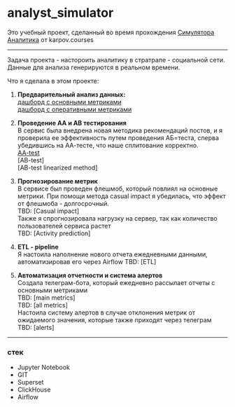 # analyst_simulator

Это учебный проект, сделанный во время прохождения [Симулятора Аналитика](https://karpov.courses/simulator) от karpov.courses 

 ---

Задача проекта - настороить аналитику в стратрапе - социальной сети. 
Данные для анализа генерируются в реальном времени.

Что я сделала в этом проекте: 

1. **Предварительный анализ данных:** \
   [дашборд c основными метриками](https://superset.lab.karpov.courses/superset/dashboard/4103/) \
   [дашборд c оперативными метриками](https://superset.lab.karpov.courses/superset/dashboard/4108/)

2. **Проведение AA и AB тестирования** \
   В сервис была внедрена новая методика рекомендаций постов, и я проверила ее эффективность путем проведения АБ=теста, сперва убедившись на АА-тесте, что наше сплитование корректно.\
   [AA-test](EOG_ABtest1.ipynb) \
   [AB-test] \
   [AB-test linearized method] 

4. **Прогнозирование метрик** \
В сервисе был проведен флешмоб, который повлиял на основные метрики. При помощи метода casual impact я убедилась, что эффект от флешмоба - долгосрочный. \
   TBD: [Casual impact] \
Также я спрогнозировала нагрузку на сервер, так как количество пользователей сервиса растет \
  TBD: [Activity prediction] 

5. **ETL - pipeline** \
   Я настоила наполнение нового отчета ежедневными данными, автоматизировав его через Airflow
   TBD: [ETL] 

6. **Автоматизация отчетности и система алертов** \
   Создала телеграм-бота, который ежедневно рассылает отчеты с основными метриками \
   TBD: [main metrics] \
   TBD: [all metrics] \
   Настоила систему алертов в случае отклонения метрик от ожидаемого значения, которые также приходят через телеграм \
   TBD: [alerts] 
   
 ---
### стек
 - Jupyter Notebook
 - GIT
 - Superset
 - ClickHouse
 - Airflow

